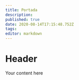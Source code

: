 ```yaml
---
title: Portada
description: 
published: true
date: 2020-08-14T17:15:48.752Z
tags: 
editor: markdown
---
```


# Header
Your content here